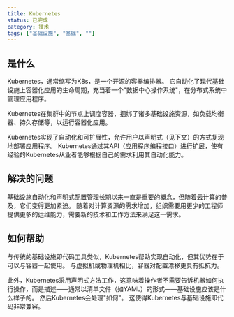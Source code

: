 ```yaml
---
title: Kubernetes
status: 已完成
category: 技术
tags: ["基础设施", "基础", ""]
---
```


## 是什么

Kubernetes，通常缩写为K8s，是一个开源的容器编排器。
它自动化了现代基础设施上容器化应用的生命周期，充当着一个"数据中心操作系统"，在分布式系统中管理应用程序。

Kubernetes在集群中的节点上调度容器，捆绑了诸多基础设施资源，如负载均衡器、持久存储等，以运行容器化应用。

Kubernetes实现了自动化和可扩展性，允许用户以声明式（见下文）的方式复现地部署应用程序。
Kubernetes通过其API（应用程序编程接口）进行扩展，使有经验的Kubernetes从业者能够根据自己的需求利用其自动化能力。

## 解决的问题

基础设施自动化和声明式配置管理长期以来一直是重要的概念，但随着云计算的普及，它们变得更加紧迫。
随着对计算资源的需求增加，组织需要用更少的工程师提供更多的运维能力，需要新的技术和工作方法来满足这一需求。

## 如何帮助

与传统的基础设施即代码工具类似，Kubernetes帮助实现自动化，但其优势在于可以与容器一起使用。
与虚拟机或物理机相比，容器对配置漂移更具有抵抗力。

此外，Kubernetes采用声明式方法工作，这意味着操作者不需要告诉机器如何执行操作，而是描述——通常以清单文件（如YAML）的形式——基础设施应该是什么样子的。
然后Kubernetes会处理"如何"。
这使得Kubernetes与基础设施即代码非常兼容。
